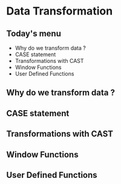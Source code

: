 # Data Transformation

## Today's menu

- Why do we transform data ?
- CASE statement
- Transformations with CAST
- Window Functions
- User Defined Functions


## Why do we transform data ?



## CASE statement


## Transformations with CAST


## Window Functions


## User Defined Functions